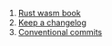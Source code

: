 1. [Rust wasm book](https://rustwasm.github.io/docs/book/introduction.html)
2. [Keep a changelog](https://keepachangelog.com/en/1.0.0/)
3. [Conventional commits](https://www.conventionalcommits.org/en/v1.0.0/)
